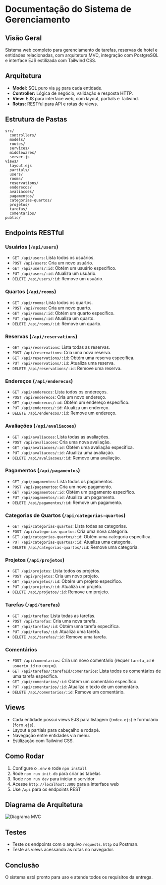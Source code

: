 # Documentação do Sistema de Gerenciamento

## Visão Geral

Sistema web completo para gerenciamento de tarefas, reservas de hotel e entidades relacionadas, com arquitetura MVC, integração com PostgreSQL e interface EJS estilizada com Tailwind CSS.

## Arquitetura

- **Model:** SQL puro via `pg` para cada entidade.
- **Controller:** Lógica de negócio, validação e resposta HTTP.
- **View:** EJS para interface web, com layout, partials e Tailwind.
- **Rotas:** RESTful para API e rotas de views.

## Estrutura de Pastas

```
src/
  controllers/
  models/
  routes/
  services/
  middlewares/
  server.js
views/
  layout.ejs
  partials/
  users/
  rooms/
  reservations/
  enderecos/
  avaliacoes/
  pagamentos/
  categorias-quartos/
  projetos/
  tarefas/
  comentarios/
public/
```

## Endpoints RESTful

### Usuários (`/api/users`)
- `GET /api/users`: Lista todos os usuários.
- `POST /api/users`: Cria um novo usuário.
- `GET /api/users/:id`: Obtém um usuário específico.
- `PUT /api/users/:id`: Atualiza um usuário.
- `DELETE /api/users/:id`: Remove um usuário.

### Quartos (`/api/rooms`)
- `GET /api/rooms`: Lista todos os quartos.
- `POST /api/rooms`: Cria um novo quarto.
- `GET /api/rooms/:id`: Obtém um quarto específico.
- `PUT /api/rooms/:id`: Atualiza um quarto.
- `DELETE /api/rooms/:id`: Remove um quarto.

### Reservas (`/api/reservations`)
- `GET /api/reservations`: Lista todas as reservas.
- `POST /api/reservations`: Cria uma nova reserva.
- `GET /api/reservations/:id`: Obtém uma reserva específica.
- `PUT /api/reservations/:id`: Atualiza uma reserva.
- `DELETE /api/reservations/:id`: Remove uma reserva.

### Endereços (`/api/enderecos`)
- `GET /api/enderecos`: Lista todos os endereços.
- `POST /api/enderecos`: Cria um novo endereço.
- `GET /api/enderecos/:id`: Obtém um endereço específico.
- `PUT /api/enderecos/:id`: Atualiza um endereço.
- `DELETE /api/enderecos/:id`: Remove um endereço.

### Avaliações (`/api/avaliacoes`)
- `GET /api/avaliacoes`: Lista todas as avaliações.
- `POST /api/avaliacoes`: Cria uma nova avaliação.
- `GET /api/avaliacoes/:id`: Obtém uma avaliação específica.
- `PUT /api/avaliacoes/:id`: Atualiza uma avaliação.
- `DELETE /api/avaliacoes/:id`: Remove uma avaliação.

### Pagamentos (`/api/pagamentos`)
- `GET /api/pagamentos`: Lista todos os pagamentos.
- `POST /api/pagamentos`: Cria um novo pagamento.
- `GET /api/pagamentos/:id`: Obtém um pagamento específico.
- `PUT /api/pagamentos/:id`: Atualiza um pagamento.
- `DELETE /api/pagamentos/:id`: Remove um pagamento.

### Categorias de Quartos (`/api/categorias-quartos`)
- `GET /api/categorias-quartos`: Lista todas as categorias.
- `POST /api/categorias-quartos`: Cria uma nova categoria.
- `GET /api/categorias-quartos/:id`: Obtém uma categoria específica.
- `PUT /api/categorias-quartos/:id`: Atualiza uma categoria.
- `DELETE /api/categorias-quartos/:id`: Remove uma categoria.

### Projetos (`/api/projetos`)
- `GET /api/projetos`: Lista todos os projetos.
- `POST /api/projetos`: Cria um novo projeto.
- `GET /api/projetos/:id`: Obtém um projeto específico.
- `PUT /api/projetos/:id`: Atualiza um projeto.
- `DELETE /api/projetos/:id`: Remove um projeto.

### Tarefas (`/api/tarefas`)
- `GET /api/tarefas`: Lista todas as tarefas.
- `POST /api/tarefas`: Cria uma nova tarefa.
- `GET /api/tarefas/:id`: Obtém uma tarefa específica.
- `PUT /api/tarefas/:id`: Atualiza uma tarefa.
- `DELETE /api/tarefas/:id`: Remove uma tarefa.

### Comentários
- `POST /api/comentarios`: Cria um novo comentário (requer `tarefa_id` e `usuario_id` no corpo).
- `GET /api/tarefas/:tarefaId/comentarios`: Lista todos os comentários de uma tarefa específica.
- `GET /api/comentarios/:id`: Obtém um comentário específico.
- `PUT /api/comentarios/:id`: Atualiza o texto de um comentário.
- `DELETE /api/comentarios/:id`: Remove um comentário.

## Views

- Cada entidade possui views EJS para listagem (`index.ejs`) e formulário (`form.ejs`).
- Layout e partials para cabeçalho e rodapé.
- Navegação entre entidades via menu.
- Estilização com Tailwind CSS.

## Como Rodar

1. Configure o `.env` e rode `npm install`
2. Rode `npm run init-db` para criar as tabelas
3. Rode `npm run dev` para iniciar o servidor
4. Acesse `http://localhost:3000` para a interface web
5. Use `/api` para os endpoints REST

## Diagrama de Arquitetura

![Diagrama MVC](https://github.com/kterra/Inteli-2024-1B/blob/main/materiais/ponderada-2/exemplo-arq-v2.jpg)

## Testes

- Teste os endpoints com o arquivo `requests.http` ou Postman.
- Teste as views acessando as rotas no navegador.

## Conclusão

O sistema está pronto para uso e atende todos os requisitos da entrega.
